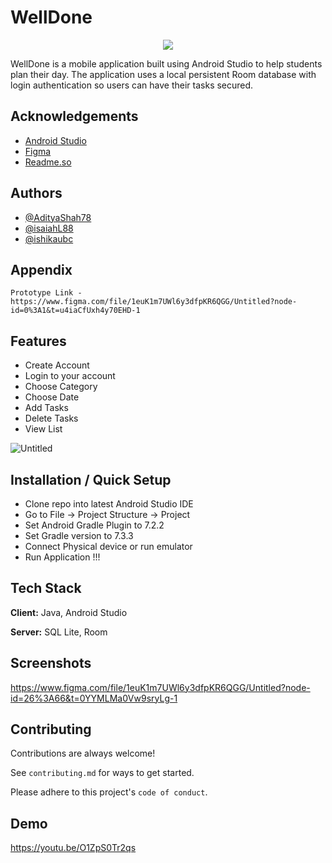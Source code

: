 # WellDone

<p align="center">
  <img align="center" src="https://user-images.githubusercontent.com/67449916/227784075-b2ea489e-eb89-450d-ac5d-a389749250c7.png">
</p>

WellDone is a mobile application built using Android Studio to help students plan their day. The application uses a local persistent Room database with login authentication so users can have their tasks secured.




## Acknowledgements

 - [Android Studio](https://developer.android.com/studio?gclid=Cj0KCQjw2v-gBhC1ARIsAOQdKY0vJgu5RtO4LvWQaH96kfbs0jOF4XQ0eEob_gLlbGaqAx6UHXgmlLwaAshoEALw_wcB&gclsrc=aw.ds)
 - [Figma](https://www.figma.com/file/1euK1m7UWl6y3dfpKR6QGG/Untitled?node-id=0-1&t=u4iaCfUxh4y70EHD-0)
 - [Readme.so](https://readme.so/editor)
 


## Authors

- [@AdityaShah78](https://github.com/AdityaShah78)
- [@isaiahL88](https://github.com/isaiahL88)
- [@ishikaubc](https://github.com/ishikaubc)


## Appendix

    Prototype Link - https://www.figma.com/file/1euK1m7UWl6y3dfpKR6QGG/Untitled?node-id=0%3A1&t=u4iaCfUxh4y70EHD-1
    



## Features

- Create Account
- Login to your account
- Choose Category
- Choose Date
- Add Tasks
- Delete Tasks
- View List

![Untitled](https://user-images.githubusercontent.com/67449916/227787442-74a6f269-f320-434b-a22a-2f31d146fd6c.png)



## Installation / Quick Setup 

- Clone repo into latest Android Studio IDE
- Go to File -> Project Structure -> Project
- Set Android Gradle Plugin to 7.2.2
- Set Gradle version to 7.3.3
- Connect Physical device or run emulator
- Run Application !!!


    
## Tech Stack

**Client:** Java, Android Studio

**Server:** SQL Lite, Room


## Screenshots

https://www.figma.com/file/1euK1m7UWl6y3dfpKR6QGG/Untitled?node-id=26%3A66&t=0YYMLMa0Vw9sryLg-1


## Contributing

Contributions are always welcome!

See `contributing.md` for ways to get started.

Please adhere to this project's `code of conduct`.


## Demo

https://youtu.be/O1ZpS0Tr2qs







